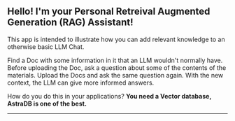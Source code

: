 ## Hello! I'm your Personal Retreival Augmented Generation (RAG) Assistant!
This app is intended to illustrate how you can add relevant knowledge to an otherwise basic LLM Chat.  

Find a Doc with some information in it that an LLM wouldn't normally have. 
Before uploading the Doc, ask a question about some of the contents of the materials.
Upload the Docs and ask the same question again.  With the new context, the LLM can give more informed answers.

How do you do this in your applications?  **You need a Vector database, AstraDB is one of the best.**   

---
